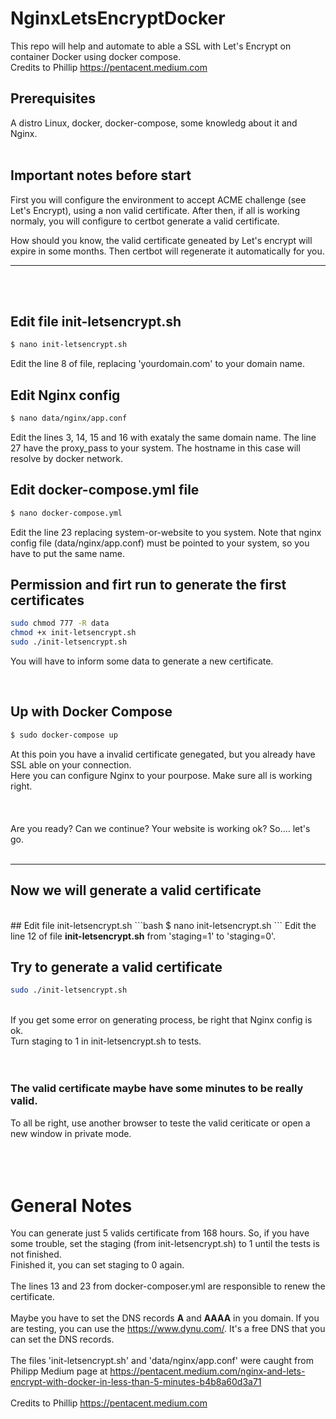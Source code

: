 # NginxLetsEncryptDocker
This repo will help and automate to able a SSL with Let's Encrypt on container Docker using docker compose.
<br>
Credits to Phillip https://pentacent.medium.com

## Prerequisites
A distro Linux, docker, docker-compose, some knowledg about it and Nginx.
<br><br>

## Important notes before start
First you will configure the environment to accept ACME challenge (see Let's Encrypt), using a non valid certificate. After then, if all is working normaly, you will configure to certbot generate a valid certificate.

How should you know, the valid certificate geneated by Let's encrypt will expire in some months. Then certbot will regenerate it automatically for you.

___
<br><br>
## Edit file init-letsencrypt.sh
```bash
$ nano init-letsencrypt.sh
```
Edit the line 8 of file, replacing 'yourdomain.com' to your domain name.<br>


## Edit Nginx config
```bash
$ nano data/nginx/app.conf
```
Edit the lines 3, 14, 15 and 16 with exataly the same domain name. The line 27 have the proxy_pass to your system. The hostname in this case will resolve by docker network.
<br>

## Edit docker-compose.yml file
```bash
$ nano docker-compose.yml
```
Edit the line 23 replacing system-or-website to you system. Note that nginx config file (data/nginx/app.conf) must be pointed to your system, so you have to put the same name.
<br>


## Permission and firt run to generate the first certificates
```bash
sudo chmod 777 -R data
chmod +x init-letsencrypt.sh
sudo ./init-letsencrypt.sh
```
You will have to inform some data to generate a new certificate.
<br>


<br>

## Up with Docker Compose
```bash
$ sudo docker-compose up
```
At this poin you have a invalid certificate genegated, but you already have SSL able on your connection.<br>
Here you can configure Nginx to your pourpose. Make sure all is working right.<br><br>
<br>
<br>
Are you ready? Can we continue? Your website is working ok? So.... let's go.
<br>
<br>
____
## Now we will generate a valid certificate
<br>
## Edit file init-letsencrypt.sh
```bash
$ nano init-letsencrypt.sh
```
Edit the line 12 of file <b>init-letsencrypt.sh</b> from 'staging=1' to 'staging=0'.
<br>

## Try to generate a valid certificate
```bash
sudo ./init-letsencrypt.sh
```
<br>
If you get some error on generating process, be right that Nginx config is ok.<br>
Turn staging to 1 in init-letsencrypt.sh to tests.<br>
<br>
<br>

### The valid certificate maybe have some minutes to be really valid.
To all be right, use another browser to teste the valid ceriticate or open a new window in private mode.
<br>
<br>
<br>
<br>

# General Notes
You can generate just 5 valids certificate from 168 hours. So, if you have some trouble, set the staging (from init-letsencrypt.sh) to 1 until the tests is not finished.<br>
Finished it, you can set staging to 0 again.<br>
<br>
The lines 13 and 23 from docker-composer.yml are responsible to renew the certificate.<br>
<br>
Maybe you have to set the DNS records <b>A</b> and <b>AAAA</b> in you domain. If you are testing, you can use the https://www.dynu.com/. It's a free DNS that you can set the DNS records.<br>
<br>
The files 'init-letsencrypt.sh' and 'data/nginx/app.conf' were caught from Philipp Medium page at https://pentacent.medium.com/nginx-and-lets-encrypt-with-docker-in-less-than-5-minutes-b4b8a60d3a71<br>
<br>
Credits to Phillip https://pentacent.medium.com